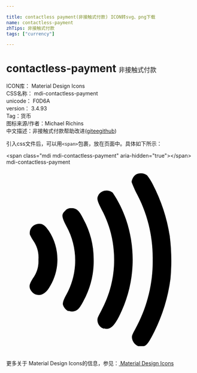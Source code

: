 ```yaml
---

title: contactless payment(非接触式付款) ICON转svg、png下载
name: contactless-payment
zhTips: 非接触式付款
tags: ["currency"]

---
```


# contactless-payment  <small style="font-size: 60%;font-weight: 100">非接触式付款</small>


<div class="detail-page">
<p>
<span>
ICON库：
<span class="badge-secondary badge">Material Design Icons</span> 
</span>
<br/>
<span>
CSS名称：
<span class="badge-secondary badge">mdi-contactless-payment</span> 
</span>
<br/>
<span>
unicode：
<span class="badge-secondary badge">F0D6A</span> 
<copy-btn content='F0D6A' btn-title=""></copy-btn>
<copy-btn :content='String.fromCodePoint(parseInt("F0D6A", 16))' btn-title="复制U"></copy-btn>
</span>
<br/>
<span>
version：
<span class="badge-secondary badge">3.4.93</span> 
</span><br/><span>Tag：<span class="badge-light badge"><router-link to="/tags/currency.html">货币</router-link></span></span>
<br/>
<span>图标来源/作者：<span class="badge-light badge">Michael Richins</span></span> 
<br/>
<span class="zh-detail">中文描述：<span class="badge-primary badge">非接触式付款</span><span class="help-link"><span>帮助改进</span>(<a href="https://gitee.com/liuwave/icon-helper/edit/master/json/material/contactless-payment.json" target="_blank" rel="noopener noreferrer">gitee</a><a href="https://github.com/liuwave/icon-helper/edit/master/json/material/contactless-payment.json" target="_blank" rel="noopener noreferrer">github</a></span>)</span><br/>
</p>
</div>
<div class="alert alert-dark">
  <i class="mdi mdi-contactless-payment mdi-48px"></i>
  <i class="mdi mdi-contactless-payment mdi-36px"></i>
  <i class="mdi mdi-contactless-payment mdi-24px"></i>
  <i class="mdi mdi-contactless-payment mdi-18px"></i>
</div>
<div>
  <p>引入css文件后，可以用<code>&lt;span&gt;</code>包裹，放在页面中。具体如下所示：    
  </p>
  <div class="alert alert-primary" style="font-size: 14px">
    &lt;span class="mdi mdi-contactless-payment" aria-hidden="true"&gt;&lt;/span&gt;
    <copy-btn content='<span class="mdi mdi-contactless-payment" aria-hidden="true"></span>'></copy-btn>
  </div>
  <div class="alert alert-secondary">
    <i class="mdi mdi-contactless-payment"
    style="font-size: 24px"
    aria-hidden="true"></i> mdi-contactless-payment
    <copy-btn content="mdi-contactless-payment" btn-title="复制图标名称"></copy-btn>
  </div>
</div>
<div id="svg" class="svg-wrap">
<svg xmlns="http://www.w3.org/2000/svg" viewBox="0 0 24 24"><path d="M16.79,23C16.37,22.83 16.07,22.45 16,22C15.95,21.74 16,21.56 16.4,20.84C17.9,18.14 18.67,15.09 18.63,12C18.67,9 17.94,6.07 16.5,3.44C16.29,3 16.1,2.58 15.94,2.13C16,1.75 16.19,1.4 16.5,1.19C16.95,0.95 17.5,1 17.91,1.28C18.19,1.64 18.43,2 18.63,2.42C19.71,4.5 20.44,6.7 20.8,9C21.03,10.81 21.06,12.65 20.89,14.47C20.58,16.81 19.89,19.07 18.83,21.18C18.19,22.46 17.83,23 17.45,23C17.37,23 17.28,23 17.2,23C17.06,23 16.93,23 16.79,23V23M12.43,20.79C11.86,20.63 11.5,20.05 11.62,19.47C11.62,19.35 11.93,18.8 12.21,18.24C13.39,15.97 13.9,13.41 13.67,10.86C13.53,9.03 13,7.25 12.13,5.64C11.5,4.38 11.46,4.18 11.83,3.64C12.27,3.15 13,3.08 13.54,3.5C14.26,4.56 14.83,5.72 15.25,6.94C16.53,10.73 16.33,14.86 14.69,18.5C13.85,20.39 13.26,21 12.43,20.74V20.79M7.93,18.56C7.57,18.4 7.3,18.08 7.2,17.7C7.2,17.5 7.2,17.24 7.65,16.44C9.14,13.74 9.14,10.46 7.65,7.76C7,6.5 7,6.24 7.53,5.76C7.72,5.54 8,5.43 8.3,5.47C8.94,5.47 9.3,5.78 9.84,6.91C10.69,8.47 11.13,10.22 11.12,12C11.16,13.81 10.72,15.61 9.85,17.2C9.31,18.25 9.04,18.5 8.5,18.59C8.31,18.61 8.11,18.59 7.93,18.5V18.56M3.72,16.43C3.39,16.27 3.13,16 3,15.65C2.9,15.3 3,15 3.4,14.36C3.9,13.68 4.14,12.84 4.09,12C4.16,11.15 3.93,10.31 3.44,9.61C3.27,9.36 3.13,9.09 3,8.82C2.89,8.19 3.31,7.59 4,7.47C4.54,7.37 4.92,7.6 5.42,8.36C6.87,10.57 6.87,13.42 5.42,15.63C4.91,16.4 4.33,16.63 3.73,16.43H3.72Z" /></svg>
</div>
<detail full-name='mdi-contactless-payment'></detail>
    
<div><p>更多关于 Material Design Icons的信息，参见：<a target="_blank" href="https://iconhelper.cn/material.html"> Material Design Icons</a>
</p></div>
